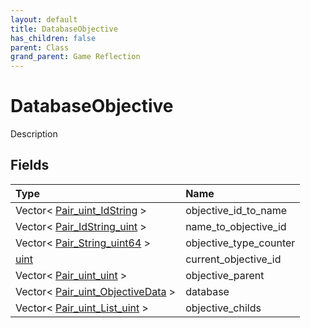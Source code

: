 ```yaml
---
layout: default
title: DatabaseObjective
has_children: false
parent: Class
grand_parent: Game Reflection
---
```

# DatabaseObjective
Description 

## Fields

| Type | Name |
|:-------------|:--------------|
| Vector< [Pair_uint_IdString](/docs/game-reflection/classes/pair_uint__id_string) > | objective_id_to_name |
| Vector< [Pair_IdString_uint](/docs/game-reflection/classes/pair__id_string_uint) > | name_to_objective_id |
| Vector< [Pair_String_uint64](/docs/game-reflection/classes/pair__string_uint64) > | objective_type_counter |
| [uint](/docs/game-reflection/components/uint) | current_objective_id |
| Vector< [Pair_uint_uint](/docs/game-reflection/classes/pair_uint_uint) > | objective_parent |
| Vector< [Pair_uint_ObjectiveData](/docs/game-reflection/classes/pair_uint__objective_data) > | database |
| Vector< [Pair_uint_List_uint](/docs/game-reflection/classes/pair_uint__list_uint) > | objective_childs |

